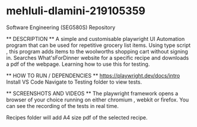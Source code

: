 # mehluli-dlamini-219105359
Software Engineering (SEG580S) Repository


** DESCRIPTION **
A simple and customisable playwright UI Automation program that can be used for repetitive grocery list items. 
Using type script , this program adds items to the woolworths shopping cart without signing in. 
Searches What'sForDinner website for a specific recipe and downloads a pdf of the webpage. Learning how to use this for testing.

** HOW TO RUN / DEPENDENCIES  ** 
https://playwright.dev/docs/intro
Install VS Code
Navigate to Testing folder to view tests. 

** SCREENSHOTS AND VIDEOS ** 
The playwright framework opens a browser of your choice running on either chromium , webkit or firefox. You can see the recording of the tests in real time. 

Recipes folder will add A4 size pdf of the selected recipe.
